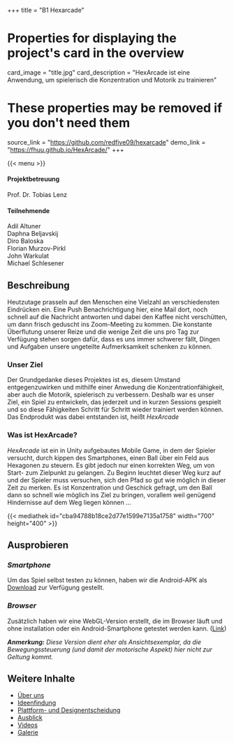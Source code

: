 +++
title = "B1 Hexarcade"

# Properties for displaying the project's card in the overview
card_image = "title.jpg"
card_description = "HexArcade ist eine Anwendung, um spielerisch die Konzentration und Motorik zu trainieren"

# These properties may be removed if you don't need them
source_link = "https://github.com/redfive09/hexarcade"
demo_link = "https://fhuu.github.io/HexArcade/"
+++

{{< menu >}}

#### Projektbetreuung
Prof. Dr. Tobias Lenz

#### Teilnehmende
Adil Altuner  
Daphna Beljavskij   
Diro Baloska  
Florian Murzov-Pirkl  
John Warkulat  
Michael Schlesener   


## Beschreibung
Heutzutage prasseln auf den Menschen eine Vielzahl an verschiedensten Eindrücken ein. Eine Push Benachrichtigung hier, eine Mail dort, noch schnell auf die Nachricht antworten und dabei den Kaffee nicht verschütten, um dann frisch geduscht ins Zoom-Meeting zu kommen. Die konstante Überflutung unserer Reize und die wenige Zeit die uns pro Tag zur Verfügung stehen sorgen dafür, dass es uns immer schwerer fällt, Dingen und Aufgaben unsere ungeteilte Aufmerksamkeit schenken zu können.
### Unser Ziel
Der Grundgedanke dieses Projektes ist es, diesem Umstand entgegenzuwirken und mithilfe einer Anwedung die Konzentrationfähigkeit, aber auch die Motorik, spielerisch zu verbessern.
Deshalb war es unser Ziel, ein Spiel zu entwickeln, das jederzeit und in kurzen Sessions gespielt und so diese Fähigkeiten Schritt für Schritt wieder trainiert werden können. Das Endprodukt was dabei entstanden ist, heißt *HexArcade*

### Was ist HexArcade?

*HexArcade* ist ein in Unity aufgebautes Mobile Game, in dem der Spieler versucht, durch kippen des Smartphones, einen Ball über ein Feld aus Hexagonen zu steuern. Es gibt jedoch nur einen korrekten Weg, um von Start- zum Zielpunkt zu gelangen. Zu Beginn leuchtet dieser Weg kurz auf und der Spieler muss versuchen, sich den Pfad so gut wie möglich in dieser Zeit zu merken. Es ist Konzentration und Geschick gefragt, um den Ball dann so schnell wie möglich ins Ziel zu bringen, vorallem weil genügend Hindernisse auf dem Weg liegen können ... 

{{< mediathek id="cba94788b18ce2d77e1599e7135a1758" width="700" height="400" >}}

## Ausprobieren
### *Smartphone*
Um das Spiel selbst testen zu können, haben wir die Android-APK als [Download](https://drive.google.com/file/d/1tryK570F06-zjGMLIh2RDeEd5exzy9O6/view?usp=sharing) zur Verfügung gestellt.

### *Browser*
Zusätzlich haben wir eine WebGL-Version erstellt, die im Browser läuft und ohne installation oder ein Android-Smartphone getestet werden kann. ([Link](https://drive.google.com/file/d/1tryK570F06-zjGMLIh2RDeEd5exzy9O6/view?))

  ***Anmerkung:*** *Diese Version dient eher als Ansichtsexemplar, da die Bewegungssteuerung (und damit der motorische Aspekt) hier nicht zur Geltung kommt.*

## Weitere Inhalte
* [Über uns](about-us)
* [Ideenfindung](idea-finding)
* [Plattform- und Designentscheidung](platform-and-design)
* [Ausblick](future-prospects)
* [Videos](videos)
* [Galerie](gallery)
